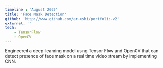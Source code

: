 ```yaml
---
timeline : 'August 2020'
title: 'Face Mask Detection'
github: 'http://www.github.com/ar-ushi/portfolio-v2'
external: ''
tech: 
    - TensorFlow
    - OpenCV
---
```


Engineered a deep-learning model using Tensor Flow and OpenCV that can detect presence of face mask on a real time video stream by implementing CNN.
